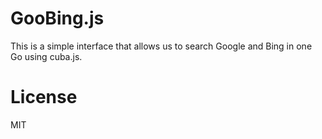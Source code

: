 # GooBing.js

This is a simple interface that allows us to search Google and Bing in one Go using cuba.js.

# License

MIT